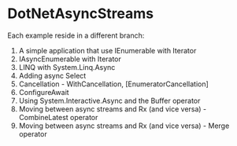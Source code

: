 # DotNetAsyncStreams

Each example reside in a different branch:
1. A simple application that use IEnumerable with Iterator
2. IAsyncEnumerable with Iterator
3. LINQ with System.Linq.Async
4. Adding async Select
5. Cancellation - WithCancellation, [EnumeratorCancellation]
6. ConfigureAwait
7. Using System.Interactive.Async and the Buffer operator
8. Moving between async streams and Rx (and vice versa) - CombineLatest operator
9. Moving between async streams and Rx (and vice versa) - Merge operator
